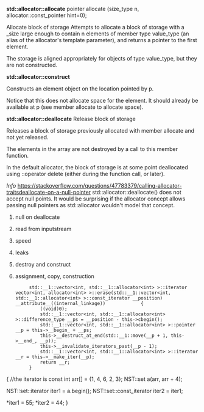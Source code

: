 **std::allocator::allocate**
pointer allocate (size_type n, allocator<void>::const_pointer hint=0);

Allocate block of storage
Attempts to allocate a block of storage with a _size large enough to contain n elements of member type value_type (an alias of the allocator's template parameter), and returns a pointer to the first element.

The storage is aligned appropriately for objects of type value_type, but they are not constructed.


**std::allocator::construct**

Constructs an element object on the location pointed by p.

Notice that this does not allocate space for the element. It should already be available at p (see member allocate to allocate space).


**std::allocator::deallocate**
Release block of storage

Releases a block of storage previously allocated with member allocate and not yet released.

The elements in the array are not destroyed by a call to this member function.

In the default allocator, the block of storage is at some point deallocated using ::operator delete (either during the function call, or later).


*Info*
https://stackoverflow.com/questions/47783379/calling-allocator-traitsdeallocate-on-a-null-pointer
std::allocator<T>::deallocate() 
does not accept null points. It would be surprising 
if the allocator concept allows passing null pointers 
as std::allocator<T> wouldn't model that concept.



1. null on deallocate
2. read from inputstream
3. speed
4. leaks
5. destroy and construct
6. assignment, copy, construction

            std::__1::vector<int, std::__1::allocator<int> >::iterator vector<int, allocator<int> >::erase(std::__1::vector<int, std::__1::allocator<int> >::const_iterator __position) __attribute__((internal_linkage))             {
                ((void)0);
                std::__1::vector<int, std::__1::allocator<int> >::difference_type __ps = __position - this->cbegin();
                std::__1::vector<int, std::__1::allocator<int> >::pointer __p = this->__begin_ + __ps;
                this->__destruct_at_end(std::__1::move(__p + 1, this->__end_, __p));
                this->__invalidate_iterators_past(__p - 1);
                std::__1::vector<int, std::__1::allocator<int> >::iterator __r = this->__make_iter(__p);
                return __r;
            }

{
//the iterator is const
int arr[] = {1, 4, 6, 2, 3};
   NST::set<int> a(arr, arr + 4);

   NST::set<int>::iterator iter1 = a.begin();
   NST::set<int>::const_iterator iter2 = iter1;

   *iter1 = 55;
   *iter2 = 44;
}